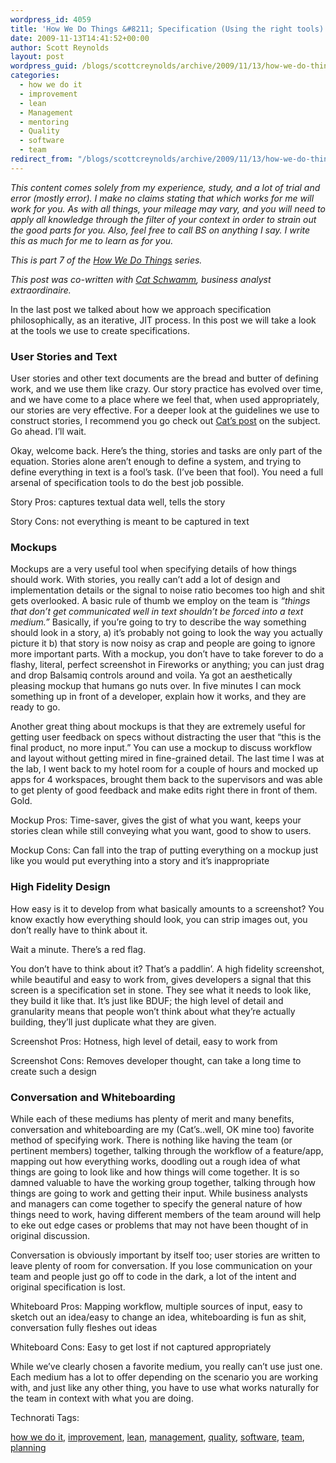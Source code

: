 ```yaml
---
wordpress_id: 4059
title: 'How We Do Things &#8211; Specification (Using the right tools)'
date: 2009-11-13T14:41:52+00:00
author: Scott Reynolds
layout: post
wordpress_guid: /blogs/scottcreynolds/archive/2009/11/13/how-we-do-things-specification-using-the-right-tools.aspx
categories:
  - how we do it
  - improvement
  - lean
  - Management
  - mentoring
  - Quality
  - software
  - team
redirect_from: "/blogs/scottcreynolds/archive/2009/11/13/how-we-do-things-specification-using-the-right-tools.aspx/"
---
```

_This content comes solely from my experience, study, and a lot of trial and error (mostly error). I make no claims stating that which works for me will work for you. As with all things, your mileage may vary, and you will need to apply all knowledge through the filter of your context in order to strain out the good parts for you. Also, feel free to call BS on anything I say. I write this as much for me to learn as for you._

_This is part 7 of the [How We Do Things](http://www.lostechies.com/blogs/scottcreynolds/archive/2009/10/04/how-we-do-things-preamble-and-contents.aspx) series._

_This post was co-written with [Cat Schwamm](http://www.catschwamm.com), business analyst extraordinaire._

In the last post we talked about how we approach specification philosophically, as an iterative, JIT process. In this post we will take a look at the tools we use to create specifications.

### User Stories and Text

User stories and other text documents are the bread and butter of defining work, and we use them like crazy. Our story practice has evolved over time, and we have come to a place where we feel that, when used appropriately, our stories are very effective. For a deeper look at the guidelines we use to construct stories, I recommend you go check out [Cat’s post](http://catschwamm.com/2009/08/09/constructing-effective-user-stories-or-my-user-stories-bring-all-the-boys-to-the-yard/) on the subject. Go ahead. I’ll wait.

Okay, welcome back. Here’s the thing, stories and tasks are only part of the equation. Stories alone aren’t enough to define a system, and trying to define everything in text is a fool’s task. (I’ve been that fool). You need a full arsenal of specification tools to do the best job possible.

Story Pros: captures textual data well, tells the story

Story Cons: not everything is meant to be captured in text

### Mockups

Mockups are a very useful tool when specifying details of how things should work. With stories, you really can&#8217;t add a lot of design and implementation details or the signal to noise ratio becomes too high and shit gets overlooked. A basic rule of thumb we employ on the team is _&#8220;things that don&#8217;t get communicated well in text shouldn&#8217;t be forced into a text medium.&#8221;_ Basically, if you&#8217;re going to try to describe the way something should look in a story, a) it&#8217;s probably not going to look the way you actually picture it b) that story is now noisy as crap and people are going to ignore more important parts. With a mockup, you don&#8217;t have to take forever to do a flashy, literal, perfect screenshot in Fireworks or anything; you can just drag and drop Balsamiq controls around and voila. Ya got an aesthetically pleasing mockup that humans go nuts over. In five minutes I can mock something up in front of a developer, explain how it works, and they are ready to go.

Another great thing about mockups is that they are extremely useful for getting user feedback on specs without distracting the user that &#8220;this is the final product, no more input.&#8221; You can use a mockup to discuss workflow and layout without getting mired in fine-grained detail. The last time I was at the lab, I went back to my hotel room for a couple of hours and mocked up apps for 4 workspaces, brought them back to the supervisors and was able to get plenty of good feedback and make edits right there in front of them. Gold.

Mockup Pros: Time-saver, gives the gist of what you want, keeps your stories clean while still conveying what you want, good to show to users.

Mockup Cons: Can fall into the trap of putting everything on a mockup just like you would put everything into a story and it&#8217;s inappropriate

### High Fidelity Design

How easy is it to develop from what basically amounts to a screenshot? You know exactly how everything should look, you can strip images out, you don&#8217;t really have to think about it.

Wait a minute. There&#8217;s a red flag.

You don&#8217;t have to think about it? That&#8217;s a paddlin&#8217;. A high fidelity screenshot, while beautiful and easy to work from, gives developers a signal that this screen is a specification set in stone. They see what it needs to look like, they build it like that. It&#8217;s just like BDUF; the high level of detail and granularity means that people won&#8217;t think about what they&#8217;re actually building, they&#8217;ll just duplicate what they are given.

Screenshot Pros: Hotness, high level of detail, easy to work from

Screenshot Cons: Removes developer thought, can take a long time to create such a design 

### Conversation and Whiteboarding

While each of these mediums has plenty of merit and many benefits, conversation and whiteboarding are my (Cat&#8217;s..well, OK mine too) favorite method of specifying work. There is nothing like having the team (or pertinent members) together, talking through the workflow of a feature/app, mapping out how everything works, doodling out a rough idea of what things are going to look like and how things will come together. It is so damned valuable to have the working group together, talking through how things are going to work and getting their input. While business analysts and managers can come together to specify the general nature of how things need to work, having different members of the team around will help to eke out edge cases or problems that may not have been thought of in original discussion.

Conversation is obviously important by itself too; user stories are written to leave plenty of room for conversation. If you lose communication on your team and people just go off to code in the dark, a lot of the intent and original specification is lost.

Whiteboard Pros: Mapping workflow, multiple sources of input, easy to sketch out an idea/easy to change an idea, whiteboarding is fun as shit, conversation fully fleshes out ideas

Whiteboard Cons: Easy to get lost if not captured appropriately

While we’ve clearly chosen a favorite medium, you really can’t use just one. Each medium has a lot to offer depending on the scenario you are working with, and just like any other thing, you have to use what works naturally for the team in context with what you are doing.

<!-- Technorati Tags Start -->

Technorati Tags:
  
<a href="http://technorati.com/tag/how                   4e                  12o                   6t" rel="tag">how we do it</a>, <a href="http://technorati.com/tag/improvement" rel="tag">improvement</a>, <a href="http://technorati.com/tag/lean" rel="tag">lean</a>, <a href="http://technorati.com/tag/management" rel="tag">management</a>, <a href="http://technorati.com/tag/quality" rel="tag">quality</a>, <a href="http://technorati.com/tag/software" rel="tag">software</a>, <a href="http://technorati.com/tag/team" rel="tag">team</a>, <a href="http://technorati.com/tag/planning" rel="tag">planning</a> 

<!-- Technorati Tags End -->